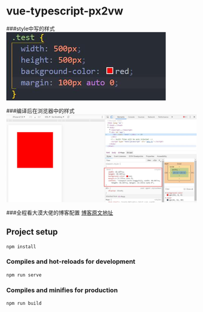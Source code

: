 # vue-typescript-px2vw

###style中写的样式 
![avatar](./src/assets/img1.jpg)

###编译后在浏览器中的样式
![avatar](./src/assets/img2.jpg)

###全程看大漠大佬的博客配置
[博客原文地址](https://www.w3cplus.com/mobile/vw-layout-in-vue.html)

## Project setup
```
npm install
```

### Compiles and hot-reloads for development
```
npm run serve
```

### Compiles and minifies for production
```
npm run build
```
